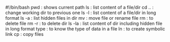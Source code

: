 #!/bin/bash
pwd : shows current path
ls : list content of a file/dir
cd .. : change working dir to previous one
ls -l : list content of a file/dir in long format
ls -a : list hidden files in dir
mv : move file or rename file
rm : to delete file
rm -r : to delete dir
ls -la : list content of dir including hidden file in long format
type : to know the type of data in a file
ln : to create symbolic link
cp : copy files 

